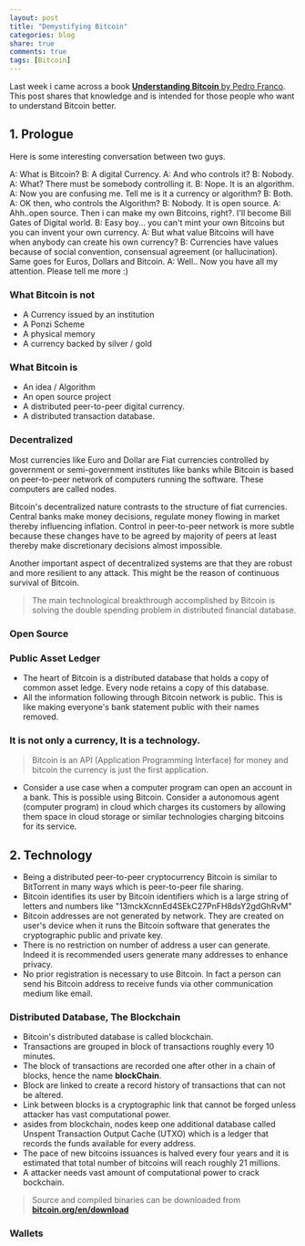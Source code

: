 ```yaml
---
layout: post
title: "Demystifying Bitcoin"
categories: blog
share: true
comments: true
tags: [Bitcoin]
---
```


Last week i came across a book [**Understanding Bitcoin** by Pedro Franco](). This post shares that knowledge and is intended for those people who want to understand Bitcoin better.

## 1. Prologue

Here is some interesting conversation between two guys.

A: What is Bitcoin?
B: A digital Currency.
A: And who controls it?
B: Nobody.
A: What? There must be somebody controlling it.
B: Nope. It is an algorithm.
A: Now you are confusing me. Tell me is it a currency or algorithm?
B: Both. 
A: OK then, who controls the Algorithm?
B: Nobody. It is open source.
A: Ahh..open source. Then i can make my own Bitcoins, right?. I'll become Bill Gates of Digital world.
B: Easy boy... you can't mint your own Bitcoins but you can invent your own currency.
A: But what value Bitcoins will have when anybody can create his own currency?
B: Currencies have values because of social convention, consensual agreement (or hallucination). Same goes for Euros, Dollars and Bitcoin.
A: Well.. Now you have all my attention. Please tell me more :)

### What Bitcoin is not 

* A Currency issued by an institution
* A Ponzi Scheme 
* A physical memory 
* A currency backed by silver / gold

### What Bitcoin is 

* An idea / Algorithm
* An open source project 
* A distributed peer-to-peer digital currency.
* A distributed transaction database.

### Decentralized 

Most currencies like Euro and Dollar are Fiat currencies controlled by government or semi-government institutes like banks while Bitcoin is based on peer-to-peer network of computers running the software. These computers are called nodes.

Bitcoin's decentralized nature contrasts to the structure of fiat currencies. Central banks make money decisions, regulate money flowing in market thereby influencing inflation. Control in peer-to-peer network is more subtle because these changes have to be agreed by majority of peers at least thereby make discretionary decisions almost impossible.

Another important aspect of decentralized systems are that they are robust and more resilient to any attack. This might be the reason of continuous survival of Bitcoin. 

 > The main technological breakthrough accomplished by Bitcoin is solving the double spending problem in distributed financial database.

 ### Open Source

 ### Public Asset Ledger

 * The heart of Bitcoin is a distributed database that holds a copy of common asset ledge. Every node retains a copy of this database.
 * All the information following through Bitcoin network is public. This is like making everyone's bank statement public with their names removed.

### It is not only a currency, It is a technology.

> Bitcoin is an API (Application Programming Interface) for money and bitcoin the currency is just the first application.

* Consider a use case when a computer program can open an account in a bank. This is possible using Bitcoin. Consider a autonomous agent (computer program) in cloud which charges its customers by allowing them space in cloud storage or similar technologies charging bitcoins for its service.

## 2. Technology

* Being a distributed peer-to-peer cryptocurrency Bitcoin is similar to BitTorrent in many ways which is peer-to-peer file sharing.
* Bitcoin identifies its user by Bitcoin identifiers which is a large string of letters and numbers like "13mckXcnnEd4SEkC27PnFH8dsY2gdGhRvM"
* Bitcoin addresses are not generated by network. They are created on user's device when it runs the Bitcoin software that generates the  cryptographic public and private key.
* There is no restriction on number of address a user can generate. Indeed it is recommended users generate many addresses to enhance privacy.
* No prior registration is necessary to use Bitcoin. In fact a person can send his Bitcoin address to receive funds via other communication medium like email.

### Distributed Database, The Blockchain

* Bitcoin's distributed database is called blockchain.
* Transactions are grouped in block of transactions roughly every 10 minutes.
* The block of transactions are recorded one after other in a chain of blocks, hence the name **blockChain**.
* Block are linked to create a record history of transactions that can not be altered.
* Link between blocks is a cryptographic link that cannot be forged unless attacker has vast computational power.
* asides from blockchain, nodes keep one additional database called Unspent Transaction Output Cache (UTXO) which is a ledger that records the funds available for every address.
* The pace of new bitcoins issuances is halved every four years and it is estimated that total number of bitcoins will reach roughly 21 millions.
* A attacker needs vast amount of computational power to crack bockchain.

> Source and compiled binaries can be downloaded from [**bitcoin.org/en/download**](bitcoin.org/en/download)

### Wallets 













